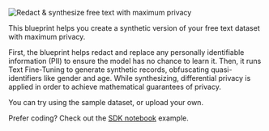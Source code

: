 ![Redact & synthesize free text with maximum privacy](https://blueprints.gretel.cloud/use_cases/images/text-ft-dp.png "Redact & synthesize free text with maximum privacy")

This blueprint helps you create a synthetic version of your free text dataset with maximum privacy.

First, the blueprint helps redact and replace any personally identifiable information (PII) to ensure the model has no chance to learn it. Then, it runs Text Fine-Tuning to generate synthetic records, obfuscating quasi-identifiers like gender and age. While synthesizing, differential privacy is applied in order to achieve mathematical guarantees of privacy.

You can try using the sample dataset, or upload your own.

Prefer coding? Check out the [SDK notebook](https://colab.research.google.com/github/gretelai/gretel-blueprints/blob/main/docs/notebooks/safe-synthetics/free-text-transform-synthesize-dp.ipynb) example.